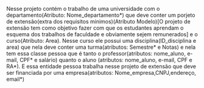 Nesse projeto contém o trabalho de uma universidade com o departamento(Atributo: Nome_departamento*) que deve conter um porjeto de extensão(extra dos requisitos minimos)(Atributo Modelo)[O projeto de extensão tem como objetivo fazer com que os estudantes aprendam o esquema dos trabalhos de faculdade e obviamente sejem remunerados] e o curso(Atributo: Area). 
Nesse curso ele possui uma disciplina(ID_disciplina e area) que nela deve conter uma turma(atributos: Semestre* e Notas) e nela tem essa classe pessoa que é tanto o professor(atributos: nome_aluno, e-mail, CPF* e salário) quanto o aluno (atributos: nome_aluno, e-mail, CPF e RA*). 
E essa entidade pessoa trabalha nesse projeto de extensão que deve ser financiada por uma empresa(atributos: Nome_empresa,CNPJ,endereço, email*)
